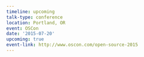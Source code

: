 ```yaml
---
timeline: upcoming
talk-type: conference
location: Portland, OR
event: OSCon
date: '2015-07-20'
upcoming: true
event-link: http://www.oscon.com/open-source-2015
---
```

